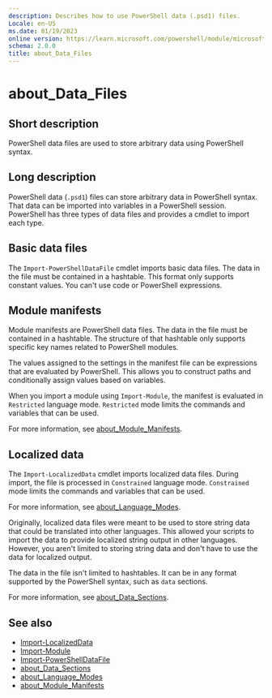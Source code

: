 ```yaml
---
description: Describes how to use PowerShell data (.psd1) files.
Locale: en-US
ms.date: 01/19/2023
online version: https://learn.microsoft.com/powershell/module/microsoft.powershell.core/about/about_data_files?view=powershell-5.1&WT.mc_id=ps-gethelp
schema: 2.0.0
title: about_Data_Files
---
```

# about_Data_Files

## Short description

PowerShell data files are used to store arbitrary data using PowerShell syntax.

## Long description

PowerShell data (`.psd1`) files can store arbitrary data in PowerShell syntax.
That data can be imported into variables in a PowerShell session. PowerShell
has three types of data files and provides a cmdlet to import each type.

## Basic data files

The `Import-PowerShellDataFile` cmdlet imports basic data files. The data in
the file must be contained in a hashtable. This format only supports constant
values. You can't use code or PowerShell expressions.

## Module manifests

Module manifests are PowerShell data files. The data in the file must be
contained in a hashtable. The structure of that hashtable only supports
specific key names related to PowerShell modules.

The values assigned to the settings in the manifest file can be expressions
that are evaluated by PowerShell. This allows you to construct paths and
conditionally assign values based on variables.

When you import a module using `Import-Module`, the manifest is evaluated in
`Restricted` language mode. `Restricted` mode limits the commands and variables
that can be used.

For more information, see [about_Module_Manifests][03].

## Localized data

The `Import-LocalizedData` cmdlet imports localized data files. During import,
the file is processed in `Constrained` language mode. `Constrained` mode limits
the commands and variables that can be used.

For more information, see [about_Language_Modes][02].

Originally, localized data files were meant to be used to store string data
that could be translated into other languages. This allowed your scripts to
import the data to provide localized string output in other languages. However,
you aren't limited to storing string data and don't have to use the data for
localized output.

The data in the file isn't limited to hashtables. It can be in any format
supported by the PowerShell syntax, such as `data` sections.

For more information, see [about_Data_Sections][01].

## See also

- [Import-LocalizedData][05]
- [Import-Module][04]
- [Import-PowerShellDataFile][06]
- [about_Data_Sections][01]
- [about_Language_Modes][02]
- [about_Module_Manifests][03]

<!-- link references -->
[01]: about_Data_Sections.md
[02]: about_Language_Modes.md
[03]: about_Module_Manifests.md
[04]: xref:Microsoft.PowerShell.Core.Import-Module
[05]: xref:Microsoft.PowerShell.Utility.Import-LocalizedData
[06]: xref:Microsoft.PowerShell.Utility.Import-PowerShellDataFile
